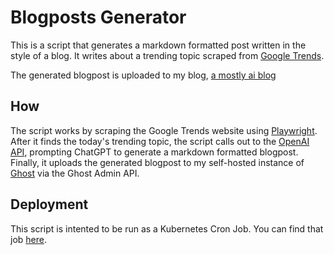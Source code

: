 # Blogposts Generator

This is a script that generates a markdown formatted post written in the style of
a blog. It writes about a trending topic scraped from [Google Trends](https://trends.google.com/trends/trendingsearches/daily?geo=US&hl=en-US).

The generated blogpost is uploaded to my blog, [a mostly ai blog](https://josh.sizer.dev)

## How

The script works by scraping the Google Trends website using [Playwright](https://playwright.dev).
After it finds the today's trending topic, the script calls out to the [OpenAI API](https://platform.openai.com/docs/introduction),
prompting ChatGPT to generate a markdown formatted blogpost. Finally, it uploads
the generated blogpost to my self-hosted instance of [Ghost](https://ghost.org)
via the Ghost Admin API.

## Deployment

This script is intented to be run as a Kubernetes Cron Job. You can find that job
[here](https://github.com/joshsizer/flux-root/blob/d08e01348773f15bbc10fcbaa4b51314920c5d10/linode/ystonedev/us-east/green/tenants/blogposts-generator.yaml).
